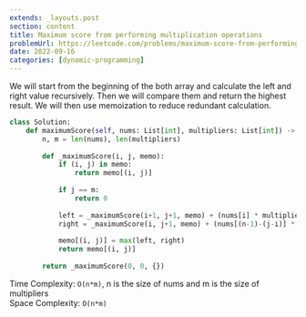 ```yaml
---
extends: _layouts.post
section: content
title: Maximum score from performing multiplication operations
problemUrl: https://leetcode.com/problems/maximum-score-from-performing-multiplication-operations/
date: 2022-09-16
categories: [dynamic-programming]
---
```


We will start from the beginning of the both array and calculate the left and right value recursively. Then we will compare them and return the highest result. We will then use memoization to reduce redundant calculation.

```python
class Solution:
    def maximumScore(self, nums: List[int], multipliers: List[int]) -> int:
        n, m = len(nums), len(multipliers)
        
        def _maximumScore(i, j, memo):
            if (i, j) in memo:
                return memo[(i, j)]
            
            if j == m:
                return 0
            
            left = _maximumScore(i+1, j+1, memo) + (nums[i] * multipliers[j])
            right = _maximumScore(i, j+1, memo) + (nums[(n-1)-(j-i)] * multipliers[j])
            
            memo[(i, j)] = max(left, right)
            return memo[(i, j)]
        
        return _maximumScore(0, 0, {})
```

Time Complexity: `O(n*m)`, n is the size of nums and m is the size of multipliers <br/>
Space Complexity: `O(n*m)`